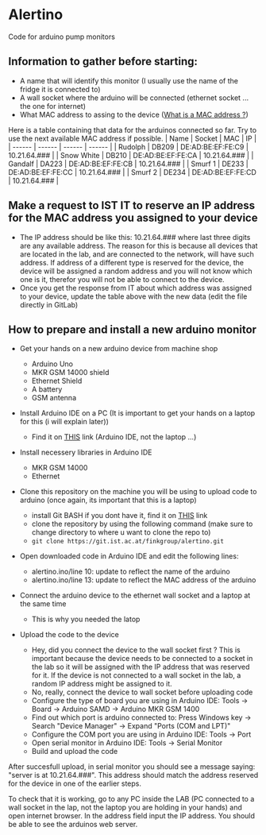 # Alertino

Code for arduino pump monitors

## Information to gather before starting:
- A name that will identify this monitor (I usually use the name of the fridge it is connected to)
- A wall socket where the arduino will be connected (ethernet socket ... the one for internet)
- What MAC address to assing to the device ([What is a MAC address ?](https://en.wikipedia.org/wiki/MAC_address#:~:text=A%20media%20access%20control%20address,Wi%2DFi%2C%20and%20Bluetooth.))

Here is a table containing that data for the arduinos connected so far. Try to use the next available MAC address if possible.
| Name | Socket | MAC | IP |
| ------ | ------ | ------ | ------ |
| Rudolph | DB209 | DE:AD:BE:EF:FE:C9 | 10.21.64.### |
| Snow White | DB210 | DE:AD:BE:EF:FE:CA | 10.21.64.### |
| Gandalf | DA223 | DE:AD:BE:EF:FE:CB | 10.21.64.### |
| Smurf 1 | DE233 | DE:AD:BE:EF:FE:CC | 10.21.64.### |
| Smurf 2 | DE234 | DE:AD:BE:EF:FE:CD | 10.21.64.### |

## Make a request to IST IT to reserve an IP address for the MAC address you assigned to your device
- The IP address should be like this: 10.21.64.### where last three digits are any available address. The reason for this is because all devices that are located in the lab, and are connected to the network, will have such address. If address of a different type is reserved for the device, the device will be assigned a random address and you will not know which one is it, therefor you will not be able to connect to the device.
- Once you get the response from IT about which address was assigned to your device, update the table above with the new data (edit the file directly in GitLab)

## How to prepare and install a new arduino monitor

- Get your hands on a new arduino device from machine shop
    - Arduino Uno
    - MKR GSM 14000 shield
    - Ethernet Shield
    - A battery
    - GSM antenna

- Install Arduino IDE on a PC (It is important to get your hands on a laptop for this (i will explain later))
    - Find it on [THIS](https://www.arduino.cc/en/software) link (Arduino IDE, not the laptop ...)

- Install necessery libraries in Arduino IDE
    - MKR GSM 14000
    - Ethernet

- Clone this repository on the machine you will be using to upload code to arduino (once again, its important that this is a laptop)
    - install Git BASH if you dont have it, find it on [THIS](https://gitforwindows.org/) link
    - clone the repository by using the following command (make sure to change directory to where u want to clone the repo to)
    - ```git clone https://git.ist.ac.at/finkgroup/alertino.git```

- Open downloaded code in Arduino IDE and edit the following lines:
    - alertino.ino/line 10: update to reflect the name of the arduino
    - alertino.ino/line 13: update to reflect the MAC address of the arduino

- Connect the arduino device to the ethernet wall socket and a laptop at the same time
    - This is why you needed the latop

- Upload the code to the device
    - Hey, did you connect the device to the wall socket first ? This is important because the device needs to be connected to a socket in the lab so it will be assigned with the IP address that was reserved for it. If the device is not connected to a wall socket in the lab, a random IP address might be assigned to it. 
    - No, really, connect the device to wall socket before uploading code
    - Configure the type of board you are using in Arduino IDE: Tools -> Board -> Arduino SAMD -> Arduino MKR GSM 1400
    - Find out which port is arduino connected to: Press Windows key -> Search "Device Manager" -> Expand "Ports (COM and LPT)"
    - Configure the COM port you are using in Arduino IDE: Tools -> Port
    - Open serial monitor in Arduino IDE: Tools -> Serial Monitor
    - Build and upload the code

After succesfull upload, in serial monitor you should see a message saying: "server is at 10.21.64.###". This address should match the address reserved for the device in one of the earlier steps.

To check that it is working, go to any PC inside the LAB (PC connected to a wall socket in the lap, not the laptop you are holding in your hands) and open internet browser. In the address field input the IP address. You should be able to see the arduinos web server.
